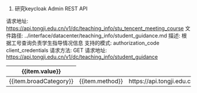 1. 研究keycloak Admin REST API



<!-- |   大类   | 方法  | 接口                                        | 授权模式                                           | 说明                                                                                          |
|----|-----|-------------------------------------------|------------------------------------------------|----------|
| 人员信息 | GET | [https://api.tongji.edu.cn/v1/dc/user/single_info](interface/datacenter/user/single_info.md) | authorization_code <br>client_credentials | 查询人员基本信息   |
| 人员信息 | GET | [https://api.tongji.edu.cn/v1/dc/user/person_info_by_pid](interface/datacenter/user/person_info_by_pid.md)  | authorization_code | 查询人员所有学工号基本信息 |
| 人员信息 | GET | [https://api.tongji.edu.cn/v1/dc/user/person_all_info_by_userid](interface/datacenter/user/person_all_info_by_userid.md)  | authorization_code <br>client_credentials |查询人员所有身份的学工号|
| 人员信息 | GET | [https://api.tongji.edu.cn/v1/dc/user/cardno_validate](interface/datacenter/user/cardno_validate.md)  | client_credentials | 身份证反查用户 |
| 人员信息 | GET | [https://api.tongji.edu.cn/v1/dc/user/all_info](interface/datacenter/user/all_info.md)  | client_credentials | 查询全量人员 |
| 人员信息 | GET | [https://api.tongji.edu.cn/v1/dc/user/add_info](interface/datacenter/user/add_info.md)  | client_credentials | 查询新增人员 |
| 人员信息 | GET | [https://api.tongji.edu.cn/v1/dc/user/update_info](interface/datacenter/user/update_info.md)| client_credentials | 查询增量人员|
| 人员信息 | GET | [https://api.tongji.edu.cn/v1/dc/user/teacher_info](interface/datacenter/user/teacher_info.md)  | client_credentials | 查询教职工基本信息 |
| 人员信息 | GET | [https://api.tongji.edu.cn/v1/dc/user/teacher_infos](interface/datacenter/user/teacher_info_cu.md)  | client_credentials | 查询新增、增量、全量教职工基本信息 |
| 人员信息 | GET | [https://api.tongji.edu.cn/v1/dc/user/student_info](interface/datacenter/user/student_info.md)  | client_credentials | 查询学生基本信息 |
| 人员信息 | GET | [https://api.tongji.edu.cn/v1/dc/user/student_infos](interface/datacenter/user/student_info_cu.md)  | client_credentials | 查询新增、增量、全量学生基本信息 |
| 人员信息 | GET | [https://api.tongji.edu.cn/v1/dc/user/organization_list](interface/datacenter/user/organization_list.md)  | client_credentials | 查询组织架构列表 |
| 人员信息 | GET | [https://api.tongji.edu.cn/v1/dc/user/user_logistics_info](interface/datacenter/user/logistics_info.md)  | client_credentials | 查询后勤人员基本信息 |
| 人员信息 | GET | [https://api.tongji.edu.cn/v1/dc/user/all_logistics_info](interface/datacenter/user/all_logistics_info.md) | client_credentials | 查询全量后勤人员 |
| 科研信息 | GET | [https://api.tongji.edu.cn/v1/dc/research/horizontal_project_for_PD](interface/datacenter/research/horizontal_project_for_PD.md) | client_credentials | 查询以第一申请人申请科研四技项目情况 |
| 科研信息 | GET | [https://api.tongji.edu.cn/v1/dc/research/horizontal_project_fund](interface/datacenter/research/horizontal_project_fund.md) | client_credentials | 查询四技项目到款情况 |
| 科研信息 | GET | [https://api.tongji.edu.cn/v1/dc/research/longitudinal_project_for_PD](interface/datacenter/research/longitudinal_project_for_PD.md) | client_credentials | 查询以第一申请人申请纵向科研项目情况 |
| 科研信息 | GET | [https://api.tongji.edu.cn/v1/dc/research/longitudinal_project_fund](interface/datacenter/research/longitudinal_project_fund.md) | client_credentials | 查询纵向项目到账情况 |
| 科研信息 | GET | [https://api.tongji.edu.cn/v1/dc/research/reward](interface/datacenter/research/reward.md) | client_credentials | 查询科研获奖情况 |
| 科研信息 | GET | [https://api.tongji.edu.cn/v1/dc/research/work](interface/datacenter/research/work.md) | client_credentials | 查询科研著作情况 |
| 科研信息 | GET | [https://api.tongji.edu.cn/v1/dc/research/patent](interface/datacenter/research/patent.md) | client_credentials | 查询科研专利情况 |
| 科研信息 | GET | [https://api.tongji.edu.cn/v1/dc/research/scientific_paper_data](interface/datacenter/research/scientific_paper_data.md) | authorization_code <br>client_credentials | 查询科研论文数据 |
| 教学信息 | GET | [https://api.tongji.edu.cn/v1/rt/onetongji/student_exams](interface/realtime/teaching_info/student_exams.md) | client_credentials | 查询学生考试信息 |
| 教学信息 | GET | [https://api.tongji.edu.cn/v1/rt/teaching_info/postgraduate_degree_course_ms](interface/datacenter/teaching_info/postgraduate_degree_course_ms.md) | client_credentials | 查询研究生学位课平均分 |
| 教学信息 | GET | [https://api.tongji.edu.cn/v1/rt/teaching_info/postgraduate_gpa_and_ms](interface/datacenter/teaching_info/postgraduate_gpa_and_ms.md) | client_credentials | 查询研究生平均成绩与平均绩点 |
| 教学信息 | GET | [https://api.tongji.edu.cn/v1/rt/onetongji/postgraduate_score](interface/realtime/teaching_info/postgraduate_score.md) | client_credentials | 查询研究生课程成绩信息 |
| 教学信息 | GET | [https://api.tongji.edu.cn/v1/rt/teaching_info/postgraduate_completed_credit](interface/datacenter/teaching_info/postgraduate_completed_credit.md) | client_credentials | 查询研究生已修学分 |
| 教学信息 | GET | [https://api.tongji.edu.cn/v1/rt/teaching_info/postgraduate_required_credit](interface/datacenter/teaching_info/postgraduate_required_credit.md) | client_credentials | 查询研究生应修学分 |
| 教学信息 | GET | [https://api.tongji.edu.cn/v1/rt/teaching_info/postgraduate_degree_course_credit](interface/datacenter/teaching_info/postgraduate_degree_course_credit.md) | client_credentials | 查询研究生学位课总学分 |
| 教学信息 | GET | [https://api.tongji.edu.cn/v1/rt/onetongji/culture_plan/get](interface/realtime/teaching_info/culture_plan_get.md) | client_credentials | 查询研究生培养计划 |
| 教学信息 | GET | [https://api.tongji.edu.cn/v1/rt/onetongji/culture_plan/count](interface/realtime/teaching_info/culture_plan_count.md) | client_credentials | 查询研究生培养计划完成情况 |
| 教学信息 | GET | [https://api.tongji.edu.cn/v1/rt/onetongji/lecture/count_advanced_lecture](interface/realtime/teaching_info/count_advanced_lecture.md) | client_credentials | 查询研究生高等讲堂心得录入与评价完成情况 |
| 教学信息 | GET | [https://api.tongji.edu.cn/v1/rt/teaching_info/undergraduate_summarized_grades](interface/datacenter/teaching_info/undergraduate_summarized_grades.md) | client_credentials | 查询本科生绩点、百分制成绩、修读学分、实修学分 |
| 教学信息 | GET | [https://api.tongji.edu.cn/v1/rt/onetongji/undergraduate_score](interface/realtime/teaching_info/undergraduate_score.md) | client_credentials | 查询本科生课程成绩信息 |
| 教学信息 | GET | [https://api.tongji.edu.cn/v1/rt/onetongji/cet_score](interface/realtime/teaching_info/cet_score.md) | client_credentials | 查询学生四六级成绩信息 |
| 教学信息 | GET | [https://api.tongji.edu.cn/v1/dc/teaching_info/undergraduate_thesis_guidance_sum](interface/datacenter/teaching_info/undergraduate_thesis_guidance_sum.md) | authorization_code <br>client_credentials | 查询本科生毕业论文指导情况 |
| 教学信息 | GET | [https://api.tongji.edu.cn/v1/dc/teaching_info/student_guidance](interface/datacenter/teaching_info/student_guidance.md) | authorization_code <br>client_credentials | 查询负责学生指导情况 |
| 教学信息 | GET | [https://api.tongji.edu.cn/v1/dc/teaching_info/undergraduate_thesis_details](interface/datacenter/teaching_info/undergraduate_thesis_details.md) | authorization_code <br>client_credentials | 查询本科生毕业论文情况 |
| 教学信息 | GET | [https://api.tongji.edu.cn/v1/dc/teaching_info/graduate_thesis_details](interface/datacenter/teaching_info/graduate_thesis_details.md) | authorization_code <br>client_credentials | 查询研究生毕业论文情况 |
| 教学信息 | GET | [https://api.tongji.edu.cn/v1/dc/teaching_info/teacher_timetable](interface/datacenter/teaching_info/teacher_timetable.md) | authorization_code <br>client_credentials | 查询教职工本学期课表情况 |
| 教学信息 | GET | [https://api.tongji.edu.cn/v1/dc/teaching_info/student_timetable](interface/datacenter/teaching_info/student_timetable.md) | authorization_code <br>client_credentials | 查询学生本学期课表情况 |
| 教学信息 | GET | [https://api.tongji.edu.cn/v1/rt/onetongji/student_timetable](interface/realtime/teaching_info/student_timetable.md) | client_credentials | 查询学生课表信息 |
| 教学信息 | GET | [https://api.tongji.edu.cn/v1/dc/teaching_info/stu_tencent_meeting_course](interface/datacenter/teaching_info/stu_tencent_meeting_course.md) | authorization_code <br>client_credentials | 查询学生腾讯会议上的课表情况 |
| 教学信息 | GET | [https://api.tongji.edu.cn/v1/rt/teaching_info/sports_test_data](interface/realtime/teaching_info/sports_test_data.md) | authorization_code <br>client_credentials |查询学生体育测试数据信息|
| 教学信息 | GET | [https://api.tongji.edu.cn/v1/rt/teaching_info/sports_test_health](interface/realtime/teaching_info/sports_test_health.md) | authorization_code <br>client_credentials |查询学生体质测试数据信息|
| 教学信息 | GET | [https://api.tongji.edu.cn/v1/rt/onetongji/school_calendar_all_term_calendar](interface/realtime/teaching_info/school_calendar_all_term_calendar.md) |client_credentials |查询1tongji系统上所有学期的编号|
| 教学信息 | GET | [https://api.tongji.edu.cn/v1/rt/onetongji/school_calendar_current_term_calendar](interface/realtime/teaching_info/school_calendar_current_term_calendar.md) |client_credentials |获取1tongji系统上当前学期编号|
| 教学成果 | GET | [https://api.tongji.edu.cn/v1/dc/teaching_achievements/boutique_class](interface/datacenter/teaching_achievements/boutique_class.md) |authorization_code <br>client_credentials |查询精品课程信息|
| 教学成果 | GET | [https://api.tongji.edu.cn/v1/dc/teaching_achievements/teaching_award](interface/datacenter/teaching_achievements/teaching_award.md) |authorization_code <br>client_credentials |查询教学奖励信息|
| 教学成果 | GET | [https://api.tongji.edu.cn/v1/dc/teaching_achievements/edu_reform_proj](interface/datacenter/teaching_achievements/edu_reform_proj.md) |authorization_code <br>client_credentials |查询教改项目信息|
| 教学成果 | GET | [https://api.tongji.edu.cn/v1/dc/teaching_achievements/awarded_textbooks](interface/datacenter/teaching_achievements/awarded_textbooks.md) |authorization_code <br>client_credentials |查询教材获奖信息|
| 教学成果 | GET | [https://api.tongji.edu.cn/v1/dc/teaching_achievements/teaching_achievement_award](interface/datacenter/teaching_achievements/teaching_achievement_award.md) |authorization_code <br>client_credentials |查询教学成果奖信息|
| 一网通办 | GET | [https://api.tongji.edu.cn/v1/dc/user/website_teacher_info](interface/datacenter/user/website_teacher_info.md) |client_credentials |查询一网通办教职工基本信息|
| 资产信息 | GET | [https://api.tongji.edu.cn/v1/dc/asset/equipment_info](interface/datacenter/asset/equipment_info.md) |authorization_code <br>client_credentials |查询设备信息|
| 资产信息 | GET | [https://api.tongji.edu.cn/v1/dc/asset/purchase_requisition_info](interface/datacenter/asset/purchase_requisition_info.md) |authorization_code <br>client_credentials |查询申购信息|
| 能源中心 | GET | [https://api.tongji.edu.cn/v1/dc/nyzx/room_id](interface/realtime/nyzx/room_id.md) |authorization_code <br>client_credentials |查询房间Id|
| 能源中心 | GET | [https://api.tongji.edu.cn/v1/rt/nyzx/electricity/user](interface/realtime/nyzx/student_accomendation_electricity.md) |client_credentials |查询学生宿舍房间电量|
| 能源中心 | GET | [https://api.tongji.edu.cn/v1/rt/nyzx/electricity/user/record](interface/realtime/nyzx/student_accomendation_electricity_record.md) |authorization_code <br>client_credentials|查询学生宿舍房间每日用电记录|
| 消息通知 | POST | [https://api.tongji.edu.cn/v1/infra/notification/sms](interface/infrastructure/notification/sms.md) |client_credentials |短信消息推送|
| 消息通知 | POST | [https://api.tongji.edu.cn/v1/infra/notification/email](interface/infrastructure/notification/email.md) |client_credentials|邮件消息推送|
| 消息通知 | POST | [https://api.tongji.edu.cn/v1/infra/notification/mp](interface/infrastructure/notification/mp.md) |client_credentials|微信模板消息推送|
| 消息通知 | POST | [https://api.tongji.edu.cn/v1/infra/notification/result](interface/infrastructure/notification/result.md) |client_credentials|查询统一通讯消息发送结果|
| 学工信息 | GET | [https://api.tongji.edu.cn/v1/dc/student_work_info/competition_winners](interface/datacenter/student_work_info/competition_winners.md) |authorization_code <br>client_credentials |查询竞赛获奖情况信息|
| 学工信息 | GET | [https://api.tongji.edu.cn/v1/dc/student_work_info/scholarship](interface/datacenter/student_work_info/scholarship.md) |authorization_code <br>client_credentials |查询学生获得奖学金情况信息|
| 学工信息 | GET | [https://api.tongji.edu.cn/v1/dc/student_work_info/hardship_allowance](interface/datacenter/student_work_info/hardship_allowance.md) |authorization_code <br>client_credentials |查询学生获得困难补助情况信息|
| 学工信息 | GET | [https://api.tongji.edu.cn/v1/dc/student_work_info/work_study](interface/datacenter/student_work_info/work_study.md) |authorization_code <br>client_credentials |查询学生勤功助学情况信息|
| 学工信息 | GET | [https://api.tongji.edu.cn/v1/dc/student_work_info/honorary_title](interface/datacenter/student_work_info/honorary_title.md) |authorization_code <br>client_credentials |查询学生获得荣誉称号情况信息|
| 学工信息 | GET | [https://api.tongji.edu.cn/v1/dc/student_work_info/student_loan](interface/datacenter/student_work_info/student_loan.md) |authorization_code <br>client_credentials |查询学生获得助学贷款情况信息|
| 学工信息 | GET | [https://api.tongji.edu.cn/v1/dc/student_work_info/stipend](interface/datacenter/student_work_info/stipend.md) |authorization_code <br>client_credentials |查询学生获得助学金情况信息|
| 图书借阅信息 | GET | [https://api.tongji.edu.cn/v1/rt/book/library_current_borrow](interface/realtime/book/library_current_borrow.md) |authorization_code <br>client_credentials |查询人员在图书馆借阅最新汇总情况|
| 图书借阅信息 | GET | [https://api.tongji.edu.cn/v1/dc/lib/lend_info](interface/datacenter/library/lend_info.md) |authorization_code <br>client_credentials |查询具体的图书借阅相关信息|
| 图书借阅信息 | GET | [https://api.tongji.edu.cn/v1/dc/lib/lib_access_control](interface/datacenter/library/lib_access_control.md) |authorization_code <br>client_credentials |查询在某一段时间内进出图书馆闸机门禁信息|
| 图书借阅信息 | GET | [https://api.tongji.edu.cn/v1/rt/lib/lib_access](interface/realtime/library/lib_access.md) |authorization_code <br>client_credentials |查询在某一段时间内进出图书馆闸机门禁实时信息|
| 校园卡信息 | GET | [https://api.tongji.edu.cn/v1/rt/card/card_balance](interface/realtime/card/card_balance.md) |authorization_code <br>client_credentials |查询人员一卡通实时余额|
| 校园卡信息 | GET | [https://api.tongji.edu.cn/v1/rt/card/card_current_actual_flow](interface/realtime/card/card_current_actual_flow.md) |authorization_code <br>client_credentials |查询人员一卡通当日实时流水|
| 校园卡信息 | GET | [https://api.tongji.edu.cn/v1/dc/card/card_history_flow](interface/datacenter/card/card_history_flow.md) |authorization_code <br>client_credentials |查询人员一卡通历史流水信息|
| 校园卡信息 | GET | [https://api.tongji.edu.cn/v1/dc/card/week_or_month_sum](interface/datacenter/card/week_or_month_sum.md) |authorization_code <br>client_credentials |查询用户的一卡通消费流水汇总信息|
| 校园卡信息 | GET | [https://api.tongji.edu.cn/v1/rt/card/card_access_control](interface/realtime/card/card_access_control.md) |authorization_code <br>client_credentials |查询用户的一卡通门禁信息|
| 校园卡门禁 | GET | [https://api.tongji.edu.cn/v1/rt/door/all_person_access_control](interface/realtime/door/all_person_access_control.md) |authorization_code <br>client_credentials |查询人员进出校门门禁权限信息|
| 校园卡门禁 | GET | [https://api.tongji.edu.cn/v1/dc/door/school_access_control](interface/datacenter/door/school_access_control.md) |authorization_code <br>client_credentials |查询在某一段时间内进出校园门禁信息|
| 校园卡门禁 | GET | [https://api.tongji.edu.cn/v1/rt/door/campus_access_control](interface/realtime/door/campus_access_control.md) |authorization_code <br>client_credentials |查询在某一段时间内进出校园门禁实时信息|
| 人员信息 | GET | [https://api.tongji.edu.cn/v1/dc/sep_auth/all_contact_info](interface/datacenter/sep_auth/sensitive_info/all_contact_info.md) |client_credentials |查询人员联系方式|
| 人员信息 | GET | [https://api.tongji.edu.cn/v1/dc/sep_auth/all_address_info](interface/datacenter/sep_auth/sensitive_info/all_address_info.md) |client_credentials |查询人员住址信息|
| 人员信息 | GET | [https://api.tongji.edu.cn/v1/dc/sep_auth/card_no_info](interface/datacenter/sep_auth/sensitive_info/card_no_info.md) |authorization_code <br>client_credentials |查询人员证件号码信息|
| 学生信息 | GET | [https://api.tongji.edu.cn/v1/dc/sep_auth/student_info](interface/datacenter/sep_auth/sensitive_info/student_info/student_info.md) |client_credentials |查询学生个人信息|
| 学生信息 | GET | [https://api.tongji.edu.cn/v1/dc/sep_auth/student_accommodation_info](interface/datacenter/sep_auth/sensitive_info/student_info/student_accommodation_info.md) |client_credentials |查询学生住宿信息|
| 教师信息 | GET | [https://api.tongji.edu.cn/v1/dc/sep_auth/teacher_title_info](interface/datacenter/sep_auth/sensitive_info/teacher_info/teacher_title_info.md) |client_credentials |查询教职工职称与岗位信息|
| 教师信息 | GET | [https://api.tongji.edu.cn/v1/dc/sep_auth/teacher_info](interface/datacenter/sep_auth/sensitive_info/teacher_info/teacher_info.md) |authorization_code <br>client_credentials |查询教师个人信息|
| 教师信息 | GET | [https://api.tongji.edu.cn/v1/dc/sep_auth/senior_talents_info](interface/datacenter/sep_auth/sensitive_info/teacher_info/senior_talents_info.md) |authorization_code <br>client_credentials |查询高级人才信息|
| 人员信息 | GET | [https://api.tongji.edu.cn/v1/metadata/user/sex_code](metadata/user/sex_code.md) | 无需授权 |性别|
| 资产信息 | GET | [https://api.tongji.edu.cn/v1/metadata/asset/campus_gate](metadata/asset/campus_gate.md) | 无需授权 |校区和校门信息| -->

请求地址: https://api.tongji.edu.cn/v1/dc/teaching_info/stu_tencent_meeting_course
文件路径: ../interface/datacenter/teaching_info/student_guidance.md
描述: 根据工号查询负责学生指导情况信息
支持的模式:   authorization_code  client_credentials
请求方法: GET
请求地址: https://api.tongji.edu.cn/v1/dc/teaching_info/student_guidance


<!-- https://api.tongji.edu.cn/api/getAllApis -->
<div id="apilist">
  <table>
    <thead>
      <tr>
        <th v-for="(item, index) in tableHead" :key="index">{{item.value}}</th>
      </tr>
    </thead>
    <tbody>
      <tr v-if="tableData.length" v-for="(item, index) in tableData" :key="index">
        <td>{{item.broadCategory}}</td>
        <td>{{item.method}}</td>
        <td><a>https://api.tongji.edu.cn/{{item.endpoint}}</a></td>
        <td>{{item.authorizationMode}}</td>
        <td>{{item.description}}</td>
      </tr>
    </tbody>
  </table>
</div>

 <script>
  new Vue({
    // "大类", "方法", "接口", "授权模式", "说明"
    el: '#apilist',
    data() {
      return {
        tableData: [],
        tableHead: [
          {key: "broadCategory", value: "大类"},
          {key: "method", value: "方法"},
          {key: "endpoint", value: "接口"},
          {key: "authorizationMode", value: "授权模式"},
          {key: "description", value: "说明"},
        ],
        loading: false,
      }
    },
    mounted() {
      this.getData()
    },
    methods: {
      getData() {
        fetch('https://api.tongji.edu.cn/api/getAllApis')
          .then(response => response.json())
          .then(data => {
            this.tableData = data.data;
          })
          .catch(error => console.error(error))
      }
    }
  })
 </script>